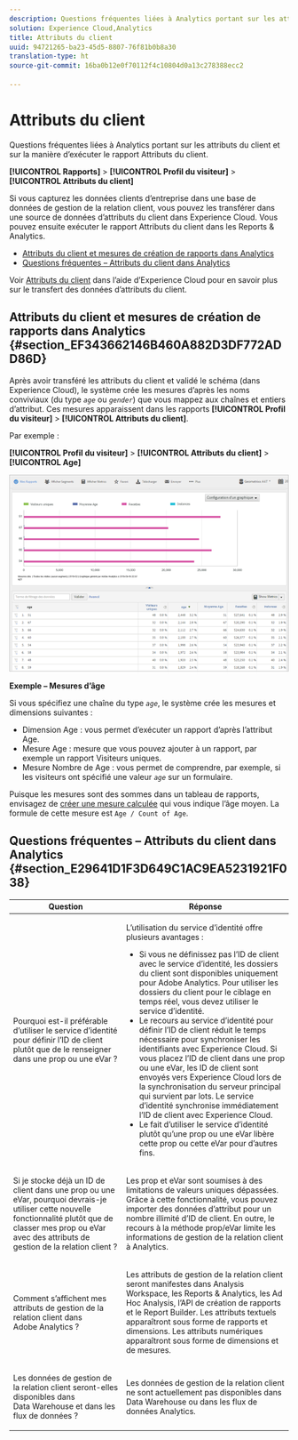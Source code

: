 ```yaml
---
description: Questions fréquentes liées à Analytics portant sur les attributs du client et sur la manière d’exécuter le rapport Attributs du client.
solution: Experience Cloud,Analytics
title: Attributs du client
uuid: 94721265-ba23-45d5-8807-76f81b0b8a30
translation-type: ht
source-git-commit: 16ba0b12e0f70112f4c10804d0a13c278388ecc2

---
```



# Attributs du client

Questions fréquentes liées à Analytics portant sur les attributs du client et sur la manière d’exécuter le rapport Attributs du client.

**[!UICONTROL Rapports]** > **[!UICONTROL Profil du visiteur]** > **[!UICONTROL Attributs du client]**

Si vous capturez les données clients d’entreprise dans une base de données de gestion de la relation client, vous pouvez les transférer dans une source de données d’attributs du client dans Experience Cloud. Vous pouvez ensuite exécuter le rapport Attributs du client dans les Reports &amp; Analytics.

* [Attributs du client et mesures de création de rapports dans Analytics](/help/components/c-variables/dimensionslist/reports-customer-attributes.md#section_EF343662146B460A882D3DF772ADD86D)
* [Questions fréquentes – Attributs du client dans Analytics](/help/components/c-variables/dimensionslist/reports-customer-attributes.md#section_E29641D1F3D649C1AC9EA5231921F038)

Voir [Attributs du client](https://marketing.adobe.com/resources/help/fr_FR/mcloud/attributes.html) dans l’aide d’Experience Cloud pour en savoir plus sur le transfert des données d’attributs du client.

## Attributs du client et mesures de création de rapports dans Analytics  {#section_EF343662146B460A882D3DF772ADD86D}

Après avoir transféré les attributs du client et validé le schéma (dans Experience Cloud), le système crée les mesures d’après les noms conviviaux (du type *`age`* ou *`gender`*) que vous mappez aux chaînes et entiers d’attribut. Ces mesures apparaissent dans les rapports **[!UICONTROL Profil du visiteur]** > **[!UICONTROL Attributs du client]**.

Par exemple :

**[!UICONTROL Profil du visiteur]** > **[!UICONTROL Attributs du client]** > **[!UICONTROL Age]**

![](assets/report_age.png)

**Exemple – Mesures d’âge**

Si vous spécifiez une chaîne du type *`age`*, le système crée les mesures et dimensions suivantes :

* Dimension Age : vous permet d’exécuter un rapport d’après l’attribut Age.
* Mesure Age : mesure que vous pouvez ajouter à un rapport, par exemple un rapport Visiteurs uniques.
* Mesure Nombre de Age : vous permet de comprendre, par exemple, si les visiteurs ont spécifié une valeur  *`age`* sur un formulaire.

Puisque les mesures sont des sommes dans un tableau de rapports, envisagez de  [créer une mesure calculée](https://marketing.adobe.com/resources/help/fr_FR/analytics/calcmetrics/) qui vous indique l’âge moyen. La formule de cette mesure est `Age / Count of Age`.

## Questions fréquentes – Attributs du client dans Analytics {#section_E29641D1F3D649C1AC9EA5231921F038}

<table id="table_88631069013B408EBB0A810657662B36"> 
 <thead> 
  <tr> 
   <th colname="col1" class="entry"> Question </th> 
   <th colname="col2" class="entry"> Réponse </th> 
  </tr> 
 </thead>
 <tbody> 
  <tr> 
   <td colname="col1"> <p>Pourquoi est-il préférable d’utiliser le service d’identité pour définir l’ID de client plutôt que de le renseigner dans une prop ou une eVar ? </p> </td> 
   <td colname="col2"> <p>L’utilisation du service d’identité offre plusieurs avantages : </p> 
    <ul id="ul_5D3659604D43419F9CA5920B4F93728E"> 
     <li id="li_BA2EF0715C5A47EFAFA7191CFAD088A4">Si vous ne définissez pas l’ID de client avec le service d’identité, les dossiers du client sont disponibles uniquement pour Adobe Analytics. Pour utiliser les dossiers du client pour le ciblage en temps réel, vous devez utiliser le service d’identité. </li> 
     <li id="li_228358684E474A298E39578D427BF932">Le recours au service d’identité pour définir l’ID de client réduit le temps nécessaire pour synchroniser les identifiants avec Experience Cloud. Si vous placez l’ID de client dans une prop ou une eVar, les ID de client sont envoyés vers Experience Cloud lors de la synchronisation du serveur principal qui survient par lots. Le service d’identité synchronise immédiatement l’ID de client avec Experience Cloud. </li> 
     <li id="li_BCF28219E4014FCF9F747C3D8D270526"> Le fait d’utiliser le service d’identité plutôt qu’une prop ou une eVar libère cette prop ou cette eVar pour d’autres fins. </li> 
    </ul> </td> 
  </tr> 
  <tr> 
   <td colname="col1"> <p>Si je stocke déjà un ID de client dans une prop ou une eVar, pourquoi devrais-je utiliser cette nouvelle fonctionnalité plutôt que de classer mes prop ou eVar avec des attributs de gestion de la relation client ? </p> </td> 
   <td colname="col2"> <p>Les prop et eVar sont soumises à des limitations de valeurs uniques dépassées. Grâce à cette fonctionnalité, vous pouvez importer des données d’attribut pour un nombre illimité d’ID de client. En outre, le recours à la méthode prop/eVar limite les informations de gestion de la relation client à Analytics. </p> </td> 
  </tr> 
  <tr> 
   <td colname="col1"> <p>Comment s’affichent mes attributs de gestion de la relation client dans Adobe Analytics ? </p> </td> 
   <td colname="col2"> <p>Les attributs de gestion de la relation client seront manifestes dans Analysis Workspace, les Reports &amp; Analytics, les Ad Hoc Analysis, l’API de création de rapports et le Report Builder. Les attributs textuels apparaîtront sous forme de rapports et dimensions. Les attributs numériques apparaîtront sous forme de dimensions et de mesures. </p> </td> 
  </tr> 
  <tr> 
   <td colname="col1"> <p>Les données de gestion de la relation client seront-elles disponibles dans Data Warehouse et dans les flux de données ? </p> </td> 
   <td colname="col2"> <p>Les données de gestion de la relation client ne sont actuellement pas disponibles dans Data Warehouse ou dans les flux de données Analytics. </p> </td> 
  </tr> 
 </tbody> 
</table>

